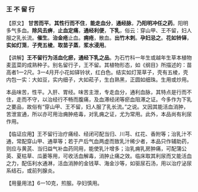 ### 王 不 留 行

 


【原文】  **甘苦而平**。**其性行而不住**，**能走血分**，**通经脉**，**乃阳明冲任之药**。阳明多气多血。**除风去痹**，**止血定痛**，**通经利便**，**下乳**，俗云：穿山甲、王不留，妇人服之乳长流。**催生**。**治金疮**止血。**痈疮**，散血。**出竹木刺**。**孕妇忌之**。**花如铃铎**，**实如灯笼**，**子壳五棱**。**取苗子蒸**，**浆水浸用**。
    

【讲解】**王不留行为活血化瘀，通经下乳之品**。为石竹科一年生或越年生草本植物麦蓝菜的成熟种子。别名留行子，王不留。其植物形态，如《纲目》所描述的：苗高者1一2尺。3一4月开小花如铎铃状，红白色。结实如灯笼草子，壳有五棱，壳内包一实：大如豆，实内细子，大如菘子，生白熟黑，正圆如细珠。生用或炒用。
    

本品味苦，性平。入肝、胃经。味苦主泄，专走血分，通利血脉，其特点是行而不住，走而不守，以治经行不畅而腹痛，及血滞经闭等瘀血阻滞之证。今多作为下乳之要品，故俗有“穿山甲、王不留，妇人服了乳长流。”之说。又因其能活血消肿，苦泄宣通，所以亦可用治痈肿疮毒，对乳痈之证，尤为常用。此外，本品尚有利尿作用。
    

【临证应用】王不留行治疗痛经、经闭可配当归、川芎、红花、香附等；治乳汁不通，常配穿山甲、通草等；若于产后气血两虚而致乳汁稀少者，本品只作辅助药，则应与黄芪、当归益气补血药同用，能使乳汁增多；治乳痈乳房肿痛，可配蒲公英、夏枯草、瓜蒌等用，可收活血解毒，消肿止痛之效。临床取其利尿而又能活血之力，配伍利水通淋，活血消肿的金钱草、海金沙等，如驱尿石汤，用以治疗泌尿系结石，或前列腺炎。
    

【用量用法】6一10克，煎服。孕妇慎用。


